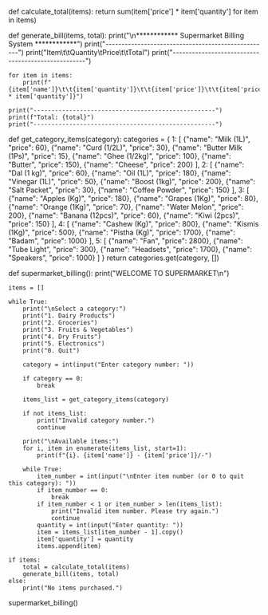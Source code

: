 def calculate_total(items):
    return sum(item['price'] * item['quantity'] for item in items)

def generate_bill(items, total):
    print("\n************ Supermarket Billing System ************")
    print("---------------------------------------------------")
    print("Item\t\tQuantity\tPrice\t\tTotal")
    print("---------------------------------------------------")

    for item in items:
        print(f"{item['name']}\t\t{item['quantity']}\t\t{item['price']}\t\t{item['price'] * item['quantity']}")

    print("---------------------------------------------------")
    print(f"Total: {total}")
    print("---------------------------------------------------")

def get_category_items(category):
    categories = {
        1: [
            {"name": "Milk (1L)", "price": 60},
            {"name": "Curd (1/2L)", "price": 30},
            {"name": "Butter Milk (1Ps)", "price": 15},
            {"name": "Ghee (1/2kg)", "price": 100},
            {"name": "Butter", "price": 150},
            {"name": "Cheese", "price": 200}
        ],
        2: [
            {"name": "Dal (1 kg)", "price": 60},
            {"name": "Oil (1L)", "price": 180},
            {"name": "Vinegar (1L)", "price": 50},
            {"name": "Boost (1kg)", "price": 200},
            {"name": "Salt Packet", "price": 30},
            {"name": "Coffee Powder", "price": 150}
        ],
        3: [
            {"name": "Apples (Kg)", "price": 180},
            {"name": "Grapes (1Kg)", "price": 80},
            {"name": "Orange (1Kg)", "price": 70},
            {"name": "Water Melon", "price": 200},
            {"name": "Banana (12pcs)", "price": 60},
            {"name": "Kiwi (2pcs)", "price": 150}
        ],
        4: [
            {"name": "Cashew (Kg)", "price": 800},
            {"name": "Kismis (1Kg)", "price": 500},
            {"name": "Pistha (Kg)", "price": 1700},
            {"name": "Badam", "price": 1000}
        ],
        5: [
            {"name": "Fan", "price": 2800},
            {"name": "Tube Light", "price": 300},
            {"name": "Headsets", "price": 1700},
            {"name": "Speakers", "price": 1000}
        ]
    }
    return categories.get(category, [])

def supermarket_billing():
    print("WELCOME TO SUPERMARKET\n")

    items = []

    while True:
        print("\nSelect a category:")
        print("1. Dairy Products")
        print("2. Groceries")
        print("3. Fruits & Vegetables")
        print("4. Dry Fruits")
        print("5. Electronics")
        print("0. Quit")

        category = int(input("Enter category number: "))

        if category == 0:
            break

        items_list = get_category_items(category)

        if not items_list:
            print("Invalid category number.")
            continue

        print("\nAvailable items:")
        for i, item in enumerate(items_list, start=1):
            print(f"{i}. {item['name']} - {item['price']}/-")

        while True:
            item_number = int(input("\nEnter item number (or 0 to quit this category): "))
            if item_number == 0:
                break
            if item_number < 1 or item_number > len(items_list):
                print("Invalid item number. Please try again.")
                continue
            quantity = int(input("Enter quantity: "))
            item = items_list[item_number - 1].copy()
            item['quantity'] = quantity
            items.append(item)

    if items:
        total = calculate_total(items)
        generate_bill(items, total)
    else:
        print("No items purchased.")

supermarket_billing()
